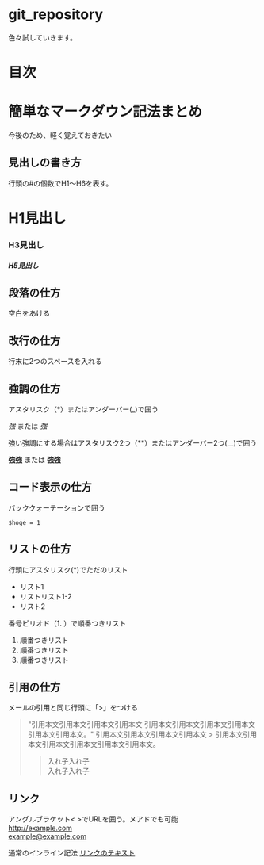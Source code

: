 # git_repository
色々試していきます。

# 目次

# 簡単なマークダウン記法まとめ
今後のため、軽く覚えておきたい

## 見出しの書き方
行頭の#の個数でH1～H6を表す。
# H1見出し
### H3見出し
##### H5見出し

## 段落の仕方
空白をあける

## 改行の仕方
行末に2つのスペースを入れる

## 強調の仕方
アスタリスク（*）またはアンダーバー(_)で囲う

*強* または _強_

強い強調にする場合はアスタリスク2つ（**）またはアンダーバー2つ(__)で囲う

**強強** または __強強__

## コード表示の仕方
バッククォーテーションで囲う

`$hoge = 1`

## リストの仕方
行頭にアスタリスク(*)でただのリスト
* リスト1
* リストリスト1-2
* リスト2

番号ピリオド（1. ）で順番つきリスト  
1. 順番つきリスト  
2. 順番つきリスト  
3. 順番つきリスト  

## 引用の仕方
メールの引用と同じ行頭に「>」をつける

> "引用本文引用本文引用本文引用本文 引用本文引用本文引用本文引用本文引用本文引用本文。"
> 引用本文引用本文引用本文引用本文 > 引用本文引用本文引用本文引用本文引用本文引用本文。
> > 入れ子入れ子  
> > 入れ子入れ子

## リンク
アングルブラケット< >でURLを囲う。メアドでも可能  
<http://example.com>  
<example@example.com>

通常のインライン記法
[リンクのテキスト](リンクのアドレス "リンクのタイトル")